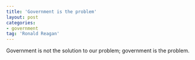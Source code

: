 ```yaml
---
title: 'Government is the problem'
layout: post
categories:
- government
tag: 'Ronald Reagan'
---
```


Government is not the solution to our problem; government is the problem.